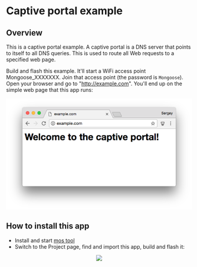 # Captive portal example

## Overview

This is a captive portal example. A captive portal is a DNS server that
points to itself to all DNS queries. This is used to route all Web requests
to a specified web page.

Build and flash this example. It'll start a WiFi access point Mongoose_XXXXXXX.
Join that access point (the password is `Mongoose`). Open your browser
and go to "http://example.com".
You'll end up on the simple web page that this app runs:

![screenshot](screenshot.png)

## How to install this app

- Install and start [mos tool](https://mongoose-os.com/software.html)
- Switch to the Project page, find and import this app, build and flash it:

<p align="center">
  <img src="https://mongoose-os.com/images/app1.gif" width="75%">
</p>
